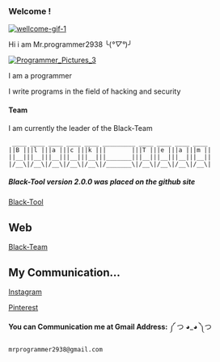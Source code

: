 ### Welcome !
[![wellcome-gif-1](https://user-images.githubusercontent.com/78996423/115946188-cf20fe00-a4d4-11eb-811a-4b9d8f91fa34.gif)](https://github.com/mrprogrammer2938)

Hi i am Mr.programmer2938 ╰(*°▽°*)╯

[![Programmer_Pictures_3](https://user-images.githubusercontent.com/78996423/123982498-55c3f100-d9d8-11eb-964a-66a518614f20.png)](https://github.com/mrprogrammer2938)


I am a programmer 

I write programs in the field of hacking and security

#### Team
I am currently the leader of the Black-Team

```
 ____ ____ ____ ____ ____ _________ ____ ____ ____ ____ 
||B |||l |||a |||c |||k |||       |||T |||e |||a |||m ||
||__|||__|||__|||__|||__|||_______|||__|||__|||__|||__||
|/__\|/__\|/__\|/__\|/__\|/_______\|/__\|/__\|/__\|/__\|
```

##### Black-Tool version 2.0.0 was placed on the github site
[Black-Tool](https://github.com/Black-Tool/Black-Tool)


## Web
[Black-Team](https://60d8dc3633fbe.mywebzi.ir/)


## My Communication...
[Instagram](https://instagram.com/programmer2938)

[Pinterest](https://www.pinterest.com/mrprogrammer2938)

**You can Communication me at Gmail Address:** ༼ つ ◕_◕ ༽つ 
```
mrprogrammer2938@gmail.com
```
